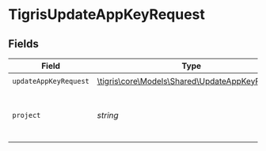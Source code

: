 # TigrisUpdateAppKeyRequest


## Fields

| Field                                                                                        | Type                                                                                         | Required                                                                                     | Description                                                                                  |
| -------------------------------------------------------------------------------------------- | -------------------------------------------------------------------------------------------- | -------------------------------------------------------------------------------------------- | -------------------------------------------------------------------------------------------- |
| `updateAppKeyRequest`                                                                        | [\tigris\core\Models\Shared\UpdateAppKeyRequest](../../models/shared/UpdateAppKeyRequest.md) | :heavy_check_mark:                                                                           | N/A                                                                                          |
| `project`                                                                                    | *string*                                                                                     | :heavy_check_mark:                                                                           | project name -  this is not allowed to update                                                |